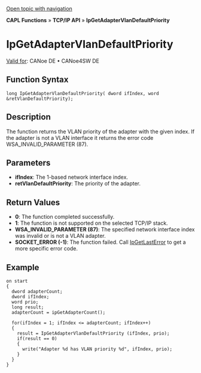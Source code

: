 [Open topic with navigation](../../../../../CANoeDEFamily.htm#Topics/CAPLFunctions/TCPIPAPI/Functions/CAPLfunctionIPGetAdapterVlanDefaultPriority.md)

**CAPL Functions** » **TCP/IP API** » **IpGetAdapterVlanDefaultPriority**

# IpGetAdapterVlanDefaultPriority

[Valid for](../../../Shared/FeatureAvailability.md): CANoe DE • CANoe4SW DE

## Function Syntax

```plaintext
long IpGetAdapterVlanDefaultPriority( dword ifIndex, word &retVlanDefaultPriority);
```

## Description

The function returns the VLAN priority of the adapter with the given index. If the adapter is not a VLAN interface it returns the error code WSA_INVALID_PARAMETER (87).

## Parameters

- **ifIndex**: The 1-based network interface index.
- **retVlanDefaultPriority**: The priority of the adapter.

## Return Values

- **0**: The function completed successfully.
- **1**: The function is not supported on the selected TCP/IP stack.
- **WSA_INVALID_PARAMETER (87)**: The specified network interface index was invalid or is not a VLAN adapter.
- **SOCKET_ERROR (-1)**: The function failed. Call [IpGetLastError](CAPLfunctionIPGetLastError.md) to get a more specific error code.

## Example

```plaintext
on start
{
  dword adapterCount;
  dword ifIndex;
  word prio;
  long result;
  adapterCount = ipGetAdapterCount();

  for(ifIndex = 1; ifIndex <= adapterCount; ifIndex++)
  {
    result = IpGetAdapterVlanDefaultPriority (ifIndex, prio);
    if(result == 0)
    {
      write("Adapter %d has VLAN priority %d", ifIndex, prio);
    }
  }
}
```
